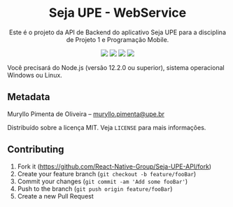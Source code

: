 <h1 align="center">Seja UPE - WebService</h1>
<p align="center">Este é o projeto da API de Backend do aplicativo Seja UPE para a disciplina de Projeto 1 e Programação Mobile.</p>

<p align="center">
  <img src="https://badgen.net/badge/License/MIT/green"/>
  <img src="https://badgen.net/badge/tecnology/NestJS/red?icon=label"/>
  <img src="https://badgen.net/badge/database/SQLite/blue?icon=label"/>
  <img src="https://badgen.net/badge/author/MurylloEx/yellow?icon=label"/>
</p>

Você precisará do Node.js (versão 12.2.0 ou superior), sistema operacional Windows ou Linux.

## Metadata

Muryllo Pimenta de Oliveira – muryllo.pimenta@upe.br<br>

Distribuído sobre a licença MIT. Veja ``LICENSE`` para mais informações.

## Contributing

1. Fork it (<https://github.com/React-Native-Group/Seja-UPE-API/fork>)
2. Create your feature branch (`git checkout -b feature/fooBar`)
3. Commit your changes (`git commit -am 'Add some fooBar'`)
4. Push to the branch (`git push origin feature/fooBar`)
5. Create a new Pull Request

